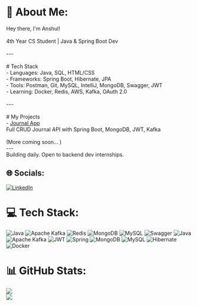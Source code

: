 # 💫 About Me:
Hey there, I'm Anshul!<br><br>4th Year CS Student | Java & Spring Boot Dev <br><br>---<br><br># Tech Stack<br>- Languages: Java, SQL, HTML/CSS<br>- Frameworks: Spring Boot, Hibernate, JPA<br>- Tools: Postman, Git, MySQL, IntelliJ, MongoDB, Swagger, JWT<br>- Learning: Docker, Redis, AWS, Kafka, OAuth 2.0<br><br>---<br><br># My Projects<br>- [Journal App](https://github.com/anshul9982/journalapp)  <br>  Full CRUD Journal API with Spring Boot, MongoDB, JWT, Kafka<br><br>(More coming soon... )<br>---<br>Building daily. Open to backend dev internships.


## 🌐 Socials:
[![LinkedIn](https://img.shields.io/badge/LinkedIn-%230077B5.svg?logo=linkedin&logoColor=white)](https://linkedin.com/in/anshultyagi78) 

# 💻 Tech Stack:
![Java](https://img.shields.io/badge/java-%23ED8B00.svg?style=for-the-badge&logo=openjdk&logoColor=white) ![Apache Kafka](https://img.shields.io/badge/Apache%20Kafka-000?style=for-the-badge&logo=apachekafka) ![Redis](https://img.shields.io/badge/redis-%23DD0031.svg?style=for-the-badge&logo=redis&logoColor=white) ![MongoDB](https://img.shields.io/badge/MongoDB-%234ea94b.svg?style=for-the-badge&logo=mongodb&logoColor=white) ![MySQL](https://img.shields.io/badge/mysql-4479A1.svg?style=for-the-badge&logo=mysql&logoColor=white) ![Swagger](https://img.shields.io/badge/-Swagger-%23Clojure?style=for-the-badge&logo=swagger&logoColor=white) ![Java](https://img.shields.io/badge/java-%23ED8B00.svg?style=for-the-badge&logo=openjdk&logoColor=white) ![Apache Kafka](https://img.shields.io/badge/Apache%20Kafka-000?style=for-the-badge&logo=apachekafka) ![JWT](https://img.shields.io/badge/JWT-black?style=for-the-badge&logo=JSON%20web%20tokens) ![Spring](https://img.shields.io/badge/spring-%236DB33F.svg?style=for-the-badge&logo=spring&logoColor=white) ![MongoDB](https://img.shields.io/badge/MongoDB-%234ea94b.svg?style=for-the-badge&logo=mongodb&logoColor=white) ![MySQL](https://img.shields.io/badge/mysql-4479A1.svg?style=for-the-badge&logo=mysql&logoColor=white) ![Hibernate](https://img.shields.io/badge/Hibernate-59666C?style=for-the-badge&logo=Hibernate&logoColor=white) ![Docker](https://img.shields.io/badge/docker-%230db7ed.svg?style=for-the-badge&logo=docker&logoColor=white)
# 📊 GitHub Stats:
![](https://nirzak-streak-stats.vercel.app/?user=anshul9982&theme=dark&hide_border=false)<br/>
![](https://github-readme-stats.vercel.app/api/top-langs/?username=anshul9982&theme=dark&hide_border=false&include_all_commits=false&count_private=false&layout=compact)
